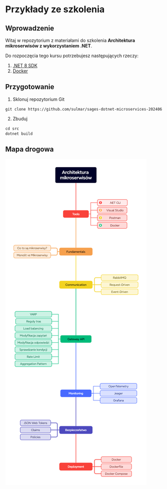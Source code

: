 
# Przykłady ze szkolenia

## Wprowadzenie

Witaj w repozytorium z materiałami do szkolenia **Architektura mikroserwisów z wykorzystaniem .NET**.

Do rozpoczęcia tego kursu potrzebujesz następujących rzeczy:

1. [.NET 8 SDK](https://dotnet.microsoft.com/en-us/download/dotnet/8.0)
2. [Docker](https://www.docker.com/products/docker-desktop/)

## Przygotowanie
1. Sklonuj repozytorium Git
```
git clone https://github.com/sulmar/sages-dotnet-microservices-202406
```
2. Zbuduj
```
cd src
dotnet build
```

## Mapa drogowa
![Roadmap](docs/roadmap.png)
